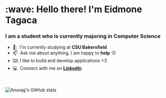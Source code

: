 
<h1 align="left" id="suhailkakar-title">:wave: Hello there! I'm Eidmone Tagaca</h1>
<h3 align="left">I am a student who is currently majoring in Computer Science</h3>




- 🏫: &nbsp;I'm currently studying at **CSU Bakersfield**
- :mailbox: &nbsp;Ask me about anything, I am happy to **help** :D
-  ⌨️: I like to build and develop applications <3
- :computer: &nbsp;Connect with me on **[LinkedIn]**

<br> 






[linkedin]: https://www.linkedin.com/in/eidmone-tagaca-6ab45717b/ "Eidmone LinkedIn"

![Anurag's GitHub stats](https://github-readme-stats.vercel.app/api?username=tagaca19e&show_icons=true&theme=radical)
